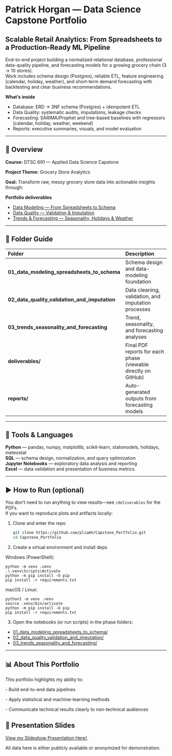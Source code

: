 # Patrick Horgan — Data Science Capstone Portfolio


## Scalable Retail Analytics: From Spreadsheets to a Production-Ready ML Pipeline

End-to-end project building a normalized relational database, professional data-quality pipeline, and forecasting models for a growing grocery chain (3 → 10 stores).  
Work includes schema design (Postgres), reliable ETL, feature engineering (calendar, holiday, weather), and short-term demand forecasting with backtesting and clear business recommendations.

**What’s inside**
- Database: ERD → 3NF schema (Postgres) + idempotent ETL  
- Data Quality: systematic audits, imputations, leakage checks  
- Forecasting: SARIMA/Prophet and tree-based baselines with regressors (calendar, holiday, weather, weekend)  
- Reports: executive summaries, visuals, and model evaluation 


---



## 🧠 Overview



**Course:** DTSC 691 — Applied Data Science Capstone

**Project Theme:** Grocery Store Analytics

**Goal:** Transform raw, messy grocery store data into actionable insights through:

**Portfolio deliverables**

- [Data Modeling — From Spreadsheets to Schema](deliverables/01_data_modeling_spreadsheets_to_schema.ipynb.pdf)
- [Data Quality — Validation & Imputation](deliverables/02_data_quality_validation_and_imputation.ipynb.pdf)
- [Trends & Forecasting — Seasonality, Holidays & Weather](deliverables/03_trends_seasonality_and_forecasting.ipynb.pdf)




---



## 📁 Folder Guide

| Folder | Description |
|:--|:--|
| **01_data_modeling_spreadsheets_to_schema** | Schema design and data-modeling foundation |
| **02_data_quality_validation_and_imputation** | Data cleaning, validation, and imputation processes |
| **03_trends_seasonality_and_forecasting** | Trend, seasonality, and forecasting analyses |
| **deliverables/** | Final PDF reports for each phase (viewable directly on GitHub) |
| **reports/** | Auto-generated outputs from forecasting models |




---



## 🧰 Tools & Languages

**Python** — pandas, numpy, matplotlib, scikit-learn, statsmodels, holidays, meteostat  
**SQL** — schema design, normalization, and query optimization  
**Jupyter Notebooks** — exploratory data analysis and reporting  
**Excel** — data validation and presentation of business metrics


---



## ▶️ How to Run (optional)

You don’t need to run anything to view results—see `/deliverables` for the PDFs.  
If you want to reproduce plots and artifacts locally:

1. Clone and enter the repo
   ```bash
   git clone https://github.com/pliamh/Capstone_Portfolio.git
   cd Capstone_Portfolio

2. Create a virtual environment and install deps

Windows (PowerShell):
```
python -m venv .venv
.\.venv\Scripts\Activate
python -m pip install -U pip
pip install -r requirements.txt
```
macOS / Linux:
```
python3 -m venv .venv
source .venv/bin/activate
python -m pip install -U pip
pip install -r requirements.txt
```
3. Open the notebooks (or run scripts) in the phase folders:

- [01_data_modeling_spreadsheets_to_schema/](01_data_modeling_spreadsheets_to_schema)
- [02_data_quality_validation_and_imputation/](02_data_quality_validation_and_imputation)
- [03_trends_seasonality_and_forecasting/](03_trends_seasonality_and_forecasting)


---



## 📊 About This Portfolio



This portfolio highlights my ability to:

\- Build end-to-end data pipelines  

\- Apply statistical and machine-learning methods  

\- Communicate technical results clearly to non-technical audiences


## 🎥 Presentation Slides
[View my Slideshow Presentation Here!](https://docs.google.com/presentation/d/1qvE5fw_8k-x9Axo0eDVxJbywCQL9gbGUixdWl6yciRs/edit?slide=id.p1#slide=id.p1).




All data here is either publicly available or anonymized for demonstration.

